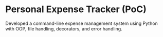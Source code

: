 # Personal Expense Tracker (PoC)
Developed a command-line expense management system using Python with OOP, file handling, decorators, and error handling.

